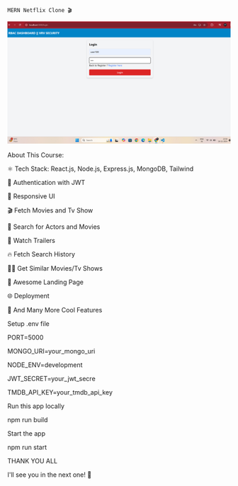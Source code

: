                                                                                    MERN Netflix Clone 🎬

<img width="1680" alt="Screenshot 2024-11-25 at 3 58 56 PM" src="https://github.com/VikasVerma-1/VRV-Backend-Assignment/blob/main/Screenshot%202024-11-26%20235814.png">


About This Course:

⚛️ Tech Stack: React.js, Node.js, Express.js, MongoDB, Tailwind

🔐 Authentication with JWT

📱 Responsive UI

🎬 Fetch Movies and Tv Show

🔎 Search for Actors and Movies

🎥 Watch Trailers

🔥 Fetch Search History

🐱‍👤 Get Similar Movies/Tv Shows

💙 Awesome Landing Page

🌐 Deployment

🚀 And Many More Cool Features

Setup .env file

PORT=5000

MONGO_URI=your_mongo_uri

NODE_ENV=development

JWT_SECRET=your_jwt_secre

TMDB_API_KEY=your_tmdb_api_key

Run this app locally

npm run build

Start the app

npm run start

THANK YOU ALL

I'll see you in the next one! 🚀
